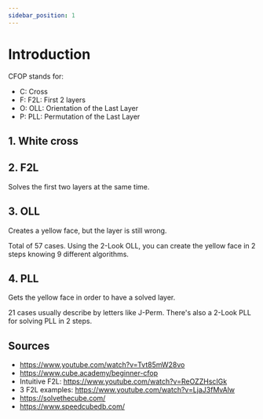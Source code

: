```yaml
---
sidebar_position: 1
---
```

# Introduction

CFOP stands for:

- C: Cross
- F: F2L: First 2 layers
- O: OLL: Orientation of the Last Layer
- P: PLL: Permutation of the Last Layer

## 1. White cross

## 2. F2L

Solves the first two layers at the same time.

## 3. OLL

Creates a yellow face, but the layer is still wrong.

Total of 57 cases. Using the 2-Look OLL, you can create the yellow face in 2 steps knowing 9 different algorithms.

## 4. PLL

Gets the yellow face in order to have a solved layer.

21 cases usually describe by letters like J-Perm. There's also a 2-Look PLL for solving PLL in 2 steps.

## Sources

- https://www.youtube.com/watch?v=Tvt85mW28vo
- https://www.cube.academy/beginner-cfop
- Intuitive F2L: https://www.youtube.com/watch?v=ReOZZHscIGk
- 3 F2L examples: https://www.youtube.com/watch?v=LjaJ3fMvAlw
- https://solvethecube.com/
- https://www.speedcubedb.com/

